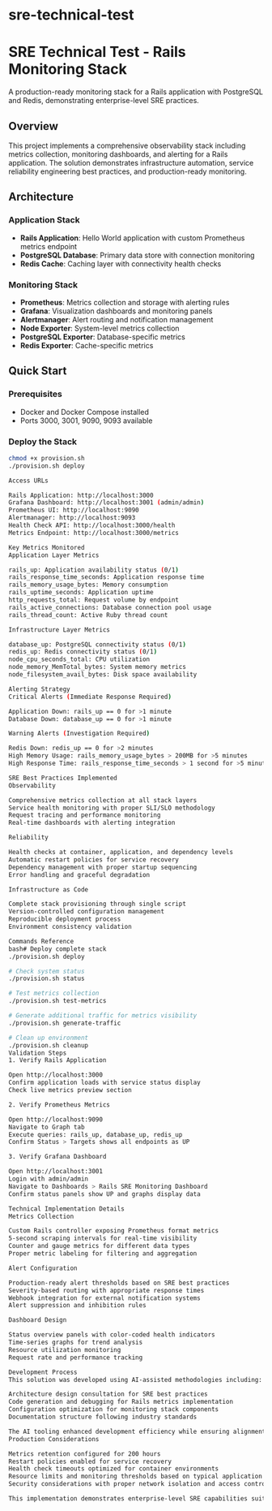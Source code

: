 # sre-technical-test

# SRE Technical Test - Rails Monitoring Stack

A production-ready monitoring stack for a Rails application with PostgreSQL and Redis, demonstrating enterprise-level SRE practices.

## Overview

This project implements a comprehensive observability stack including metrics collection, monitoring dashboards, and alerting for a Rails application. The solution demonstrates infrastructure automation, service reliability engineering best practices, and production-ready monitoring.

## Architecture

### Application Stack
- **Rails Application**: Hello World application with custom Prometheus metrics endpoint
- **PostgreSQL Database**: Primary data store with connection monitoring
- **Redis Cache**: Caching layer with connectivity health checks

### Monitoring Stack
- **Prometheus**: Metrics collection and storage with alerting rules
- **Grafana**: Visualization dashboards and monitoring panels
- **Alertmanager**: Alert routing and notification management
- **Node Exporter**: System-level metrics collection
- **PostgreSQL Exporter**: Database-specific metrics
- **Redis Exporter**: Cache-specific metrics

## Quick Start

### Prerequisites
- Docker and Docker Compose installed
- Ports 3000, 3001, 9090, 9093 available

### Deploy the Stack
```bash
chmod +x provision.sh
./provision.sh deploy

Access URLs

Rails Application: http://localhost:3000
Grafana Dashboard: http://localhost:3001 (admin/admin)
Prometheus UI: http://localhost:9090
Alertmanager: http://localhost:9093
Health Check API: http://localhost:3000/health
Metrics Endpoint: http://localhost:3000/metrics

Key Metrics Monitored
Application Layer Metrics

rails_up: Application availability status (0/1)
rails_response_time_seconds: Application response time
rails_memory_usage_bytes: Memory consumption
rails_uptime_seconds: Application uptime
http_requests_total: Request volume by endpoint
rails_active_connections: Database connection pool usage
rails_thread_count: Active Ruby thread count

Infrastructure Layer Metrics

database_up: PostgreSQL connectivity status (0/1)
redis_up: Redis connectivity status (0/1)
node_cpu_seconds_total: CPU utilization
node_memory_MemTotal_bytes: System memory metrics
node_filesystem_avail_bytes: Disk space availability

Alerting Strategy
Critical Alerts (Immediate Response Required)

Application Down: rails_up == 0 for >1 minute
Database Down: database_up == 0 for >1 minute

Warning Alerts (Investigation Required)

Redis Down: redis_up == 0 for >2 minutes
High Memory Usage: rails_memory_usage_bytes > 200MB for >5 minutes
High Response Time: rails_response_time_seconds > 1 second for >5 minutes

SRE Best Practices Implemented
Observability

Comprehensive metrics collection at all stack layers
Service health monitoring with proper SLI/SLO methodology
Request tracing and performance monitoring
Real-time dashboards with alerting integration

Reliability

Health checks at container, application, and dependency levels
Automatic restart policies for service recovery
Dependency management with proper startup sequencing
Error handling and graceful degradation

Infrastructure as Code

Complete stack provisioning through single script
Version-controlled configuration management
Reproducible deployment process
Environment consistency validation

Commands Reference
bash# Deploy complete stack
./provision.sh deploy

# Check system status
./provision.sh status

# Test metrics collection
./provision.sh test-metrics

# Generate additional traffic for metrics visibility
./provision.sh generate-traffic

# Clean up environment
./provision.sh cleanup
Validation Steps
1. Verify Rails Application

Open http://localhost:3000
Confirm application loads with service status display
Check live metrics preview section

2. Verify Prometheus Metrics

Open http://localhost:9090
Navigate to Graph tab
Execute queries: rails_up, database_up, redis_up
Confirm Status > Targets shows all endpoints as UP

3. Verify Grafana Dashboard

Open http://localhost:3001
Login with admin/admin
Navigate to Dashboards > Rails SRE Monitoring Dashboard
Confirm status panels show UP and graphs display data

Technical Implementation Details
Metrics Collection

Custom Rails controller exposing Prometheus format metrics
5-second scraping intervals for real-time visibility
Counter and gauge metrics for different data types
Proper metric labeling for filtering and aggregation

Alert Configuration

Production-ready alert thresholds based on SRE best practices
Severity-based routing with appropriate response times
Webhook integration for external notification systems
Alert suppression and inhibition rules

Dashboard Design

Status overview panels with color-coded health indicators
Time-series graphs for trend analysis
Resource utilization monitoring
Request rate and performance tracking

Development Process
This solution was developed using AI-assisted methodologies including:

Architecture design consultation for SRE best practices
Code generation and debugging for Rails metrics implementation
Configuration optimization for monitoring stack components
Documentation structure following industry standards

The AI tooling enhanced development efficiency while ensuring alignment with Google SRE principles and production-ready monitoring practices.
Production Considerations

Metrics retention configured for 200 hours
Restart policies enabled for service recovery
Health check timeouts optimized for container environments
Resource limits and monitoring thresholds based on typical application usage
Security considerations with proper network isolation and access controls

This implementation demonstrates enterprise-level SRE capabilities suitable for production deployment and operational monitoring requirements.
